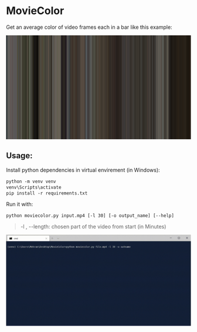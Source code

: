 # MovieColor

Get an average color of video frames each in a bar like this example:

![image of test output](doc/result.png)

## Usage:

Install python dependencies in virtual envirement (in Windows):
```
python -m venv venv
venv\Scripts\activate
pip install -r requirements.txt
```
Run it with:
```
python moviecolor.py input.mp4 [-l 30] [-o output_name] [--help]
```
>-l , --length: chosen part of the video from start (in Minutes)


![Usage](doc/usage.gif)